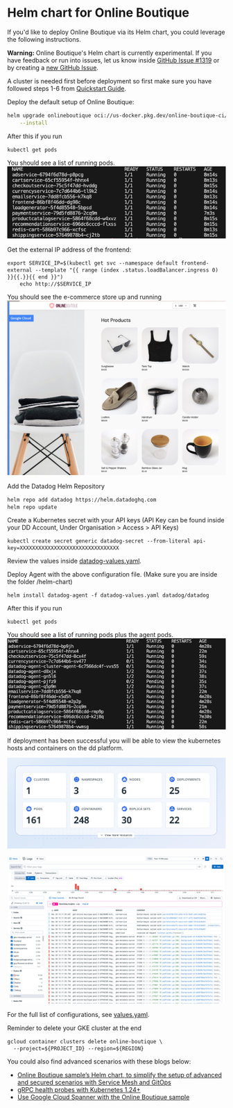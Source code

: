 # Helm chart for Online Boutique

If you'd like to deploy Online Boutique via its Helm chart, you could leverage the following instructions.

**Warning:** Online Boutique's Helm chart is currently experimental. If you have feedback or run into issues, let us know inside [GitHub Issue #1319](https://github.com/GoogleCloudPlatform/microservices-demo/issues/1319) or by creating a [new GitHub Issue](https://github.com/GoogleCloudPlatform/microservices-demo/issues/new/choose).

A cluster is needed first before deployment so first make sure you have followed steps 1-6 from [Quickstart Guide](./README.md).

Deploy the default setup of Online Boutique:
```sh
helm upgrade onlineboutique oci://us-docker.pkg.dev/online-boutique-ci/charts/onlineboutique \
    --install
```

After this if you run
```
kubectl get pods
```

You should see a list of running pods.
![running pods](./img/availablePods.png)

Get the external IP address of the frontend:

```
export SERVICE_IP=$(kubectl get svc --namespace default frontend-external --template "{{ range (index .status.loadBalancer.ingress 0) }}{{.}}{{ end }}")
    echo http://$SERVICE_IP
```

You should see the e-commerce store up and running
![online boutique](./img/onlineBoutique.png)

Add the Datadog Helm Repository
```sh
helm repo add datadog https://helm.datadoghq.com
helm repo update
```

Create a Kubernetes secret with your API keys (API Key can be found inside your DD Account, Under Organisation > Access > API Keys)
```
kubectl create secret generic datadog-secret --from-literal api-key=XXXXXXXXXXXXXXXXXXXXXXXXXXXXXXXX
```

Review the values inside [datadog-values.yaml](./datadog-values.yaml). 

Deploy Agent with the above configuration file. (Make sure you are inside the folder /helm-chart)

```
helm install datadog-agent -f datadog-values.yaml datadog/datadog
```

After this if you run
```
kubectl get pods
```

You should see a list of running pods plus the agent pods.
![running pods](./img/allAvailablePods.png)

If deployment has been successful you will be able to view the kubernetes hosts and containers on the dd platform.

![k8s overview](./img/k8sOverview.png)

![logs available](./img/logsAvailable.png)

For the full list of configurations, see [values.yaml](./values.yaml).

Reminder to delete your GKE cluster at the end
```
gcloud container clusters delete online-boutique \
  --project=${PROJECT_ID} --region=${REGION}
```

You could also find advanced scenarios with these blogs below:
- [Online Boutique sample’s Helm chart, to simplify the setup of advanced and secured scenarios with Service Mesh and GitOps](https://medium.com/google-cloud/246119e46d53)
- [gRPC health probes with Kubernetes 1.24+](https://medium.com/google-cloud/b5bd26253a4c)
- [Use Google Cloud Spanner with the Online Boutique sample](https://medium.com/google-cloud/f7248e077339)